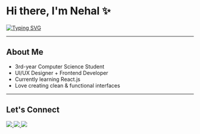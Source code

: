 # Hi there, I'm Nehal ✨

[![Typing SVG](https://readme-typing-svg.herokuapp.com?font=Fira+Code&pause=1000&color=36BCF7&width=435&lines=Front-End+Developer;UI%2FUX+Designer;Creative+Coder;Dreaming+of+my+own+studio)](https://git.io/typing-svg)

---

##  About Me
-  3rd-year Computer Science Student  
-  UI/UX Designer + Frontend Developer  
-  Currently learning React.js  
-  Love creating clean & functional interfaces  



---

## Let's Connect
<p align="left">
  <a href="https://www.linkedin.com/in/nehal-reda-a4137a31b/" target="_blank">
    <img src="https://img.shields.io/badge/LinkedIn-blue?logo=linkedin&logoColor=white" />
  </a>
  <a href="https://www.behance.net/nehalreda25" target="_blank">
    <img src="https://img.shields.io/badge/Behance-0057FF?logo=behance&logoColor=white" />
  </a>
  <a href="mailto:nehalreda14@gmail.com">
    <img src="https://img.shields.io/badge/Email-d14836?logo=gmail&logoColor=white" />
  </a>
</p>
